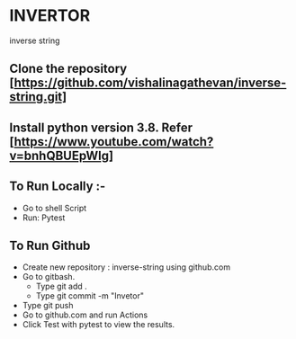 # INVERTOR 
inverse string
## Clone the repository [https://github.com/vishalinagathevan/inverse-string.git]
## Install python version 3.8. Refer [https://www.youtube.com/watch?v=bnhQBUEpWlg]

## To Run Locally :-
* Go to shell Script
* Run: Pytest

   
## To Run Github 
* Create new repository : inverse-string using github.com
* Go to gitbash.
  - Type git add .
  - Type git commit -m "Invetor" 
 * Type git push
* Go to github.com and run Actions
* Click  Test with pytest to view the results.
